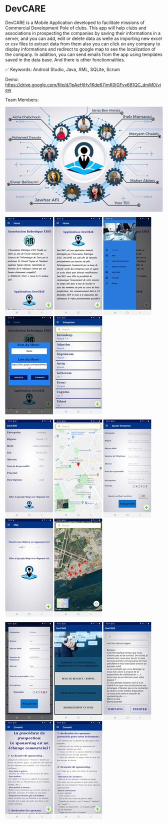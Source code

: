 # DevCARE

DevCARE is a Mobile Application developed to facilitate missions of Commercial Development Pole of clubs. This app will help clubs and associations in prospecting the companies by saving their informations in a server, and you can add, edit or delete data as welle as importing new excel or csv files to extract data from them also you can click on any company to display informations and redirect to google map to see the localization of the company. In addition, you can send emails from the app using templates saved in the data base. And there is other fonctionnalities.

✅ Keywords: Android Studio, Java, XML, SQLite, Scrum

Demo: https://drive.google.com/file/d/1pAeHjHv1Kde67jmK0jGFvv681QC_dmM0/view

Team Members:

![](team.jpg)



![](0.jpg)   ![](1.jpg)    ![](2.jpg)    ![](3.jpg)    ![](4.jpg)


![](5.jpg)   ![](6.jpg)    ![](7.jpg)    ![](14.jpg)   ![](8.jpg)


![](9.jpg)   ![](10.jpg)   ![](11.jpg)   ![](12.jpg)   ![](13.jpg)   

